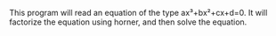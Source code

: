 This program will read an equation of the type ax³+bx²+cx+d=0.
It will factorize the equation using horner, and then solve the equation.
